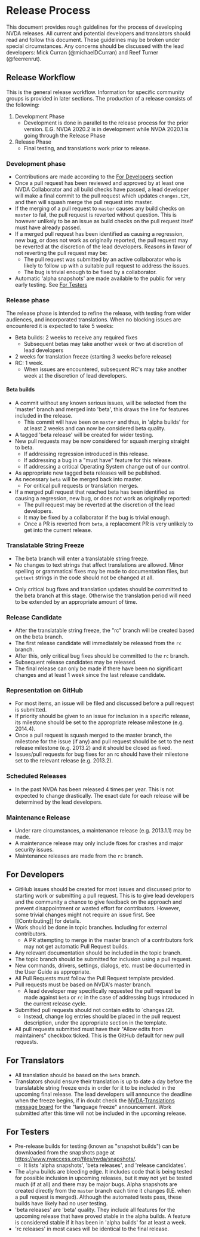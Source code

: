 # Release Process

This document provides rough guidelines for the process of developing NVDA releases. All current and potential developers and translators should read and follow this document. These guidelines may be broken under special circumstances. Any concerns should be discussed with the lead developers: Mick Curran (@michaelDCurran) and Reef Turner (@feerrenrut).
 
## Release Workflow
This is the general release workflow. Information for specific community groups is provided in later sections. The production of a release consists of the following:
1. Development Phase
   - Development is done in parallel to the release process for the prior version. E.G. NVDA 2020.2 is in development while NVDA 2020.1 is going through the Release Phase
1. Release Phase
   - Final testing, and translations work prior to release.

### Development phase
* Contributions are made according to the [For Developers](#for-developers) section 
* Once a pull request has been reviewed and approved by at least one NVDA Collaborator and all build checks have passed, a lead developer will make a final commit to the pull request which updates `changes.t2t`, and then will squash merge the pull request into master.
* If the merging of a pull request to `master` causes any build checks on `master` to fail, the pull request is reverted without question. This is however unlikely to be an issue as build checks on the pull request itself must have already passed.
* If a merged pull request has been identified as causing a regression, new bug, or does not work as originally reported, the pull request may be reverted at the discretion of the lead developers. Reasons in favor of not reverting the pull request may be: 
  * The pull request was submitted by an active collaborator who is likely to follow up with a suitable pull request to address the issues.
  * The bug is trivial enough to be fixed by a collaborator.
*  Automatic 'alpha snapshots' are made available to the public for very early testing. See [For Testers](#for-testers)

### Release phase
The release phase is intended to refine the release, with testing from wider audiences, and incorporated translations.
When no blocking issues are encountered it is expected to take 5 weeks:
- Beta builds: 2 weeks to receive any required fixes
  - Subsequent betas may take another week or two at discretion of lead developers
- 2 weeks for translation freeze (starting 3 weeks before release) 
- RC: 1 week.
  - When issues are encountered, subsequent RC's may take another week at the discretion of lead developers.

#### Beta builds
* A commit without any known serious issues, will be selected from the 'master' branch and merged into 'beta', this draws the line for features included in the release.
  - This commit will have been on `master` and thus, in 'alpha builds' for at least 2 weeks and can now be considered beta quality.
* A tagged 'beta release' will be created for wider testing. 
* New pull requests may be now considered for squash merging straight to beta.
  - If addressing regression introduced in this release.
  - If addressing a bug in a "must have" feature for this release.
  - If addressing a critical Operating System change out of our control.
* As appropriate new tagged beta releases will be published. 
* As necessary `beta` will be merged back into master.
  - For critical pull requests or translation merges.
* If a merged pull request that reached beta has been identified as causing a regression, new bug, or does not work as originally reported:
  - The pull request may be reverted at the discretion of the lead developers.
  - It may be fixed by a collaborator if the bug is trivial enough.
  - Once a PR is reverted from `beta`, a replacement PR is very unlikely to get into the current release.

### Translatable String Freeze
- The beta branch will enter a translatable string freeze.
- No changes to text strings that affect translations are allowed. Minor spelling or grammatical fixes may be made to documentation files, but `gettext` strings in the code should not be changed at all.
* Only critical bug fixes and translation updates should be committed to the beta branch at this stage. Otherwise the translation period will need to be extended by an appropriate amount of time.

### Release Candidate
* After the translatable string freeze, the "rc" branch will be created based on the beta branch.
* The first release candidate will immediately be released from the `rc` branch.
* After this, only critical bug fixes should be committed to the `rc` branch.
* Subsequent release candidates may be released.
* The final release can only be made if there have been no significant changes and at least 1 week since the last release candidate.

### Representation on GitHub
* For most items, an issue will be filed and discussed before a pull request is submitted.
* If priority should be given to an issue for inclusion in a specific release, its milestone should be set to the appropriate release milestone (e.g. 2014.4).
* Once a pull request is squash merged to the master branch, the milestone for the issue (if any) and pull request should be set to the next release milestone (e.g. 2013.2) and it should be closed as fixed.
* Issues/pull requests for bug fixes for an rc should have their milestone set to the relevant release (e.g. 2013.2).

### Scheduled Releases
* In the past NVDA has been released 4 times per year. This is not expected to change drastically. The exact date for each release will be determined by the lead developers.

### Maintenance Release
* Under rare circumstances, a maintenance release (e.g. 2013.1.1) may be made.
* A maintenance release may only include fixes for crashes and major security issues.
* Maintenance releases are made from the `rc` branch.

## For Developers
* GitHub issues should be created for most issues and discussed prior to starting work or submitting a pull request. This is to give lead developers and the community a chance to give feedback on the approach and prevent disappointment or wasted effort for contributors. However, some trivial changes might not require an issue first. See [[Contributing]] for details.
* Work should be done in topic branches. Including for external contributors.
  - A PR attempting to merge in the master branch of a contributors fork may not get automatic Pull Request builds.
* Any relevant documentation should be included in the topic branch.
* The topic branch should be submitted for inclusion using a pull request.
* New commands, drivers, settings, dialogs, etc. must be documented in the User Guide as appropriate.
* All Pull Requests must follow the Pull Request template provided.
* Pull requests must be based on NVDA's master branch.
  - A lead developer may specifically requested the pull request be made against `beta` or `rc` in the case of addressing bugs introduced in the current release cycle.
* Submitted pull requests should not contain edits to `changes.t2t.
  - Instead, change log entries should be placed in the pull request description, under the appropriate section in the template.
* All pull requests submitted must have their "Allow edits from maintainers" checkbox ticked. This is the GitHub default for new pull requests.

## For Translators
* All translation should be based on the `beta` branch.
* Translators should ensure their translation is up to date a day before the translatable string freeze ends in order for it to be included in the upcoming final release. The lead developers will announce the deadline when the freeze begins, if in doubt check the [NVDA-Translations message board](https://groups.io/g/nvda-translations/) for the "language freeze" announcement. Work submitted after this time will not be included in the upcoming release.

## For Testers
* Pre-release builds for testing (known as "snapshot builds") can be downloaded from the snapshots page at https://www.nvaccess.org/files/nvda/snapshots/.
  - It lists 'alpha snapshots', 'beta releases', and 'release candidates'. 
* The `alpha` builds are bleeding edge. It includes code that is being tested for possible inclusion in upcoming releases, but it may not yet be tested much (if at all) and there may be major bugs. Alpha snapshots are created directly from the `master` branch each time it changes (I.E. when a pull request is merged). Although the automated tests pass, these builds have likely had no user testing.
* 'beta releases' are 'beta' quality. They include all features for the upcoming release that have proved stable in the alpha builds. A feature is considered stable if it has been in 'alpha builds' for at least a week.
* 'rc releases' in most cases will be identical to the final release.
